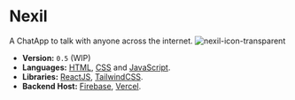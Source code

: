 # Nexil
A ChatApp to talk with anyone across the internet.
![nexil-icon-transparent](https://github.com/user-attachments/assets/f7366275-f60e-4a08-b09d-0f1dfacb9af2)

- **Version:** `0.5` (WIP)
- **Languages:** [HTML](https://en.m.wikipedia.org/wiki/HTML), [CSS](https://en.m.wikipedia.org/wiki/CSS) and [JavaScript](https://en.m.wikipedia.org/wiki/JavaScript).
- **Libraries:** [ReactJS](https://react.dev/), [TailwindCSS](https://tailwindcss.com/).
- **Backend Host:** [Firebase](https://firebase.google.com/), [Vercel](https://vercel.com/).
